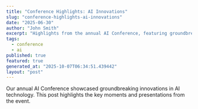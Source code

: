 ```yaml
---
title: "Conference Highlights: AI Innovations"
slug: "conference-highlights-ai-innovations"
date: "2025-06-30"
author: "John Smith"
excerpt: "Highlights from the annual AI Conference, featuring groundbreaking innovations."
tags:
  - conference
  - ai
published: true
featured: true
generated_at: "2025-10-07T06:34:51.439442"
layout: "post"
---
```


Our annual AI Conference showcased groundbreaking innovations in AI technology. This post highlights the key moments and presentations from the event.